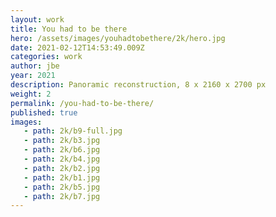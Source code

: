 ```yaml
---
layout: work
title: You had to be there
hero: /assets/images/youhadtobethere/2k/hero.jpg
date: 2021-02-12T14:53:49.009Z
categories: work
author: jbe
year: 2021
description: Panoramic reconstruction, 8 x 2160 x 2700 px
weight: 2
permalink: /you-had-to-be-there/
published: true
images:
   - path: 2k/b9-full.jpg
   - path: 2k/b3.jpg
   - path: 2k/b6.jpg
   - path: 2k/b4.jpg
   - path: 2k/b2.jpg
   - path: 2k/b1.jpg
   - path: 2k/b5.jpg
   - path: 2k/b7.jpg
---
```



